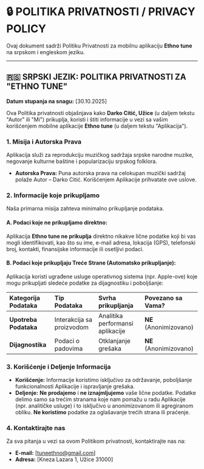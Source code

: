 # 🔒 POLITIKA PRIVATNOSTI / PRIVACY POLICY

Ovaj dokument sadrži Politiku Privatnosti za mobilnu aplikaciju **Ethno tune** na srpskom i engleskom jeziku.

---

## 🇷🇸 SRPSKI JEZIK: POLITIKA PRIVATNOSTI ZA "ETHNO TUNE"

**Datum stupanja na snagu:** [30.10.2025]

Ova Politika privatnosti objašnjava kako **Darko Citić, Užice** (u daljem tekstu "Autor" ili "Mi") prikuplja, koristi i štiti informacije u vezi sa vašim korišćenjem mobilne aplikacije **Ethno tune** (u daljem tekstu "Aplikacija").

### 1. Misija i Autorska Prava

Aplikacija služi za reprodukciju muzičkog sadržaja srpske narodne muzike, negovanje kulturne baštine i popularizaciju srpskog folklora.

* **Autorska Prava:** Puna autorska prava na celokupan muzički sadržaj polaže Autor – Darko Citić. Korišćenjem Aplikacije prihvatate ove uslove.

### 2. Informacije koje prikupljamo

Naša primarna misija zahteva minimalno prikupljanje podataka.

#### A. Podaci koje **ne** prikupljamo direktno:

Aplikacija **Ethno tune ne prikuplja** direktno nikakve lične podatke koji bi vas mogli identifikovati, kao što su ime, e-mail adresa, lokacija (GPS), telefonski broj, kontakti, finansijske informacije ili osetljivi podaci.

#### B. Podaci koje prikupljaju **Treće Strane** (Automatsko prikupljanje):

Aplikacija koristi ugrađene usluge operativnog sistema (npr. Apple-ove) koje mogu prikupljati sledeće podatke za dijagnostiku i poboljšanje:

| Kategorija Podataka | Tip Podataka | Svrha prikupljanja | Povezano sa Vama? |
| :--- | :--- | :--- | :--- |
| **Upotreba Podataka** | Interakcija sa proizvodom | Analitika performansi aplikacije | **NE** (Anonimizovano) |
| **Dijagnostika** | Podaci o padovima | Otklanjanje grešaka | **NE** (Anonimizovano) |

### 3. Korišćenje i Deljenje Informacija

* **Korišćenje:** Informacije koristimo isključivo za održavanje, poboljšanje funkcionalnosti Aplikacije i ispravljanje grešaka.
* **Deljenje:** **Ne prodajemo** i **ne iznajmljujemo** vaše lične podatke. Podatke delimo samo sa trećim stranama koje nam pomažu u radu Aplikacije (npr. analitičke usluge) i to isključivo u anonimizovanom ili agregiranom obliku. **Ne koristimo** podatke za oglašavanje trećih strana ili praćenje.

### 4. Kontaktirajte nas

Za sva pitanja u vezi sa ovom Politikom privatnosti, kontaktirajte nas na:

* **E-mail:** [tuneethno@gmail.com]
* **Adresa:** [Kneza Lazara 1, Užice 31000]
